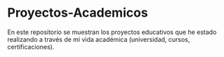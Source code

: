 # Proyectos-Academicos
En este repositorio se muestran los proyectos educativos que he estado realizando a través de mi vida académica (universidad, cursos, certificaciones).
